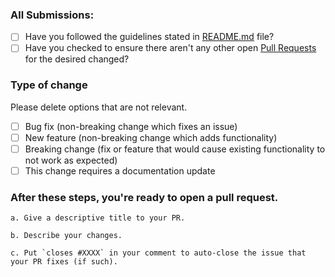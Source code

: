### All Submissions:

- [ ] Have you followed the guidelines stated in [README.md](https://github.com/IshaanAdarsh/ezmail/tree/main#how-to-contribute) file?
- [ ] Have you checked to ensure there aren't any other open [Pull Requests](https://github.com/IshaanAdarsh/ezmail/pulls) for the desired changed?

<!-- You can erase any parts of this template not applicable to your Pull Request. -->

### Type of change

Please delete options that are not relevant.

- [ ] Bug fix (non-breaking change which fixes an issue)
- [ ] New feature (non-breaking change which adds functionality)
- [ ] Breaking change (fix or feature that would cause existing functionality to not work as expected)
- [ ] This change requires a documentation update

### **After** these steps, you're ready to open a pull request.

    a. Give a descriptive title to your PR.

    b. Describe your changes.

    c. Put `closes #XXXX` in your comment to auto-close the issue that your PR fixes (if such).
